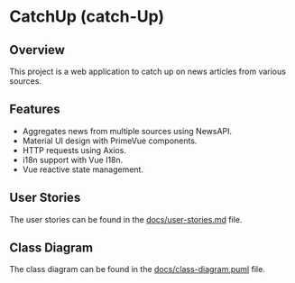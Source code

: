 # CatchUp (catch-Up)

## Overview
This project is a web application to catch up on news articles from various sources.

## Features
- Aggregates news from multiple sources using NewsAPI.
- Material UI design with PrimeVue components.
- HTTP requests using Axios.
- i18n support with Vue I18n.
- Vue reactive state management.

## User Stories
The user stories can be found in the [docs/user-stories.md](docs/user-stories.md) file.

## Class Diagram
The class diagram can be found in the [docs/class-diagram.puml](docs/class-diagram.puml) file.
